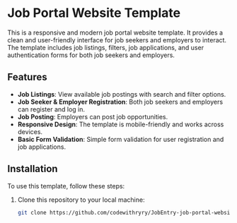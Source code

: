 # Job Portal Website Template

This is a responsive and modern job portal website template. It provides a clean and user-friendly interface for job seekers and employers to interact. The template includes job listings, filters, job applications, and user authentication forms for both job seekers and employers.

## Features

- **Job Listings**: View available job postings with search and filter options.
- **Job Seeker & Employer Registration**: Both job seekers and employers can register and log in.
- **Job Posting**: Employers can post job opportunities.
- **Responsive Design**: The template is mobile-friendly and works across devices.
- **Basic Form Validation**: Simple form validation for user registration and job applications.

## Installation

To use this template, follow these steps:

1. Clone this repository to your local machine:
   ```bash
   git clone https://github.com/codewithryry/JobEntry-job-portal-website-template.git
